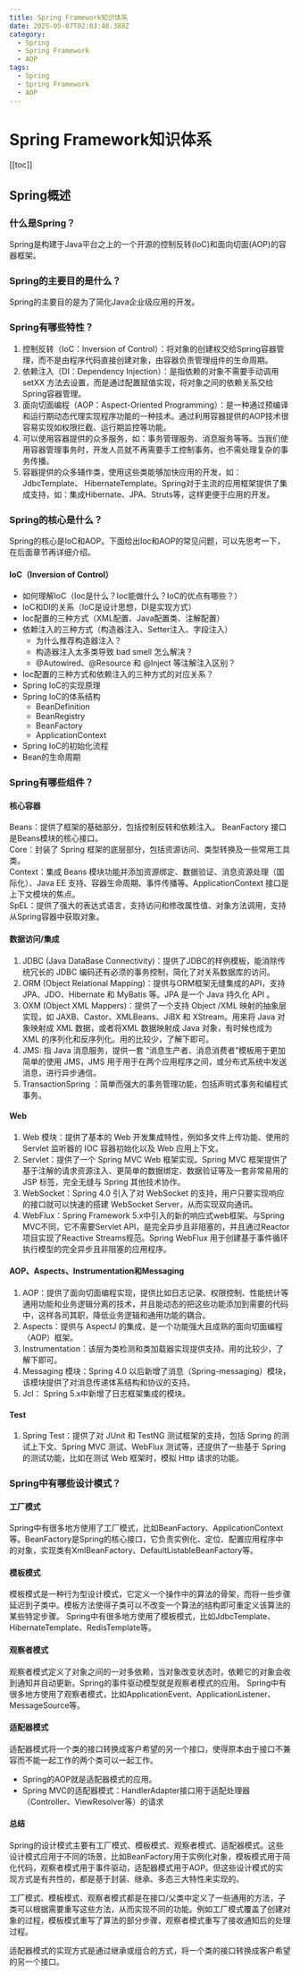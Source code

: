 ```yaml
---
title: Spring Framework知识体系
date: 2025-05-07T02:03:48.388Z
category:
  - Spring
  - Spring Framework
  - AOP
tags:
  - Spring
  - Spring Framework
  - AOP
---
```


# Spring Framework知识体系
[[toc]]
## Spring概述
### 什么是Spring？
Spring是构建于Java平台之上的一个开源的控制反转(IoC)和面向切面(AOP)的容器框架。  
### Spring的主要目的是什么？
Spring的主要目的是为了简化Java企业级应用的开发。  

### Spring有哪些特性？
1. 控制反转（IoC：Inversion of Control）：将对象的创建权交给Spring容器管理，而不是由程序代码直接创建对象，由容器负责管理组件的生命周期。  
2. 依赖注入（DI：Dependency Injection）：是指依赖的对象不需要手动调用 setXX 方法去设置，而是通过配置赋值实现，将对象之间的依赖关系交给Spring容器管理。  
3. 面向切面编程（AOP：Aspect-Oriented Programming）：是一种通过预编译和运行期动态代理实现程序功能的一种技术。通过利用容器提供的AOP技术很容易实现如权限拦截、运行期监控等功能。  
4. 可以使用容器提供的众多服务，如：事务管理服务、消息服务等等。当我们使用容器管理事务时，开发人员就不再需要手工控制事务。也不需处理复杂的事务传播。  
5. 容器提供的众多辅作类，使用这些类能够加快应用的开发，如： JdbcTemplate、 HibernateTemplate。Spring对于主流的应用框架提供了集成支持，如：集成Hibernate、JPA、Struts等，这样更便于应用的开发。  

### Spring的核心是什么？
Spring的核心是IoC和AOP。下面给出Ioc和AOP的常见问题，可以先思考一下，在后面章节再详细介绍。
#### IoC（Inversion of Control）
- 如何理解IoC（Ioc是什么？Ioc能做什么？IoC的优点有哪些？） 
- IoC和DI的关系（IoC是设计思想，DI是实现方式）
- Ioc配置的三种方式（XML配置、Java配置类、注解配置）
- 依赖注入的三种方式（构造器注入、Setter注入、字段注入）
    + 为什么推荐构造器注入？
    + 构造器注入太多类导致 bad smell 怎么解决？
    + @Autowired、@Resource 和 @Inject 等注解注入区别？
- Ioc配置的三种方式和依赖注入的三种方式的对应关系？
- Spring IoC的实现原理
- Spring IoC的体系结构
  + BeanDefinition
  + BeanRegistry
  + BeanFactory
  + ApplicationContext
- Spring IoC的初始化流程 
- Bean的生命周期
### Spring有哪些组件？
#### 核心容器
Beans：提供了框架的基础部分，包括控制反转和依赖注入。 BeanFactory 接口是Beans模块的核心接口。   
Core：封装了 Spring 框架的底层部分，包括资源访问、类型转换及一些常用工具类。  
Context：集成 Beans 模块功能并添加资源绑定、数据验证、消息资源处理（国际化）、Java EE 支持、容器生命周期、事件传播等。ApplicationContext 接口是上下文模块的焦点。  
SpEL：提供了强大的表达式语言，支持访问和修改属性值、对象方法调用，支持从Spring容器中获取对象。  

#### 数据访问/集成
1. JDBC (Java DataBase Connectivity)：提供了JDBC的样例模板，能消除传统冗长的 JDBC 编码还有必须的事务控制，简化了对关系数据库的访问。  
2. ORM (Object Relational Mapping)：提供与ORM框架无缝集成的API，支持 JPA、JDO、Hibernate 和 MyBatis 等。JPA 是一个 Java 持久化 API 。  
3. OXM (Object XML Mappers)：提供了一个支持 Object /XML 映射的抽象层实现，如 JAXB、Castor、XMLBeans、JiBX 和 XStream。用来将 Java 对象映射成 XML 数据，或者将XML 数据映射成 Java 对象，有时候也成为 XML 的序列化和反序列化。用的比较少，了解下即可。  
4. JMS: 指 Java 消息服务，提供一套 “消息生产者、消息消费者”模板用于更加简单的使用 JMS，JMS 用于用于在两个应用程序之间，或分布式系统中发送消息，进行异步通信。  
5. TransactionSpring ：简单而强大的事务管理功能，包括声明式事务和编程式事务。 
#### Web  
1. Web 模块：提供了基本的 Web 开发集成特性，例如多文件上传功能、使用的 Servlet 监听器的 IOC 容器初始化以及 Web 应用上下文。  
2. Servlet：提供了一个 Spring MVC Web 框架实现。Spring MVC 框架提供了基于注解的请求资源注入、更简单的数据绑定、数据验证等及一套非常易用的 JSP 标签，完全无缝与 Spring 其他技术协作。  
3. WebSocket：Spring 4.0 引入了对 WebSocket 的支持，用户只要实现响应的接口就可以快速的搭建 WebSocket Server，从而实现双向通讯。  
4. WebFlux：Spring Framework 5.x中引入的新的响应式web框架。与Spring MVC不同，它不需要Servlet API，是完全异步且非阻塞的，并且通过Reactor项目实现了Reactive Streams规范。Spring WebFlux 用于创建基于事件循环执行模型的完全异步且非阻塞的应用程序。  
#### AOP、Aspects、Instrumentation和Messaging  
1. AOP：提供了面向切面编程实现，提供比如日志记录、权限控制、性能统计等通用功能和业务逻辑分离的技术，并且能动态的把这些功能添加到需要的代码中，这样各司其职，降低业务逻辑和通用功能的耦合。  
2. Aspects：提供与 AspectJ 的集成，是一个功能强大且成熟的面向切面编程（AOP）框架。  
3. Instrumentation：该层为类检测和类加载器实现提供支持。用的比较少，了解下即可。  
4. Messaging 模块：Spring 4.0 以后新增了消息（Spring-messaging）模块，该模块提供了对消息传递体系结构和协议的支持。  
5. Jcl： Spring 5.x中新增了日志框架集成的模块。  
#### Test  
1. Spring Test：提供了对 JUnit 和 TestNG 测试框架的支持，包括 Spring 的测试上下文、Spring MVC 测试、WebFlux 测试等，还提供了一些基于 Spring 的测试功能，比如在测试 Web 框架时，模拟 Http 请求的功能。

### Spring中有哪些设计模式？
#### 工厂模式
Spring中有很多地方使用了工厂模式，比如BeanFactory、ApplicationContext等。BeanFactory是Spring的核心接口，它负责实例化、定位、配置应用程序中的对象，实现类有XmlBeanFactory、DefaultListableBeanFactory等。

#### 模板模式
模板模式是一种行为型设计模式，它定义一个操作中的算法的骨架，而将一些步骤延迟到子类中。模板方法使得子类可以不改变一个算法的结构即可重定义该算法的某些特定步骤。
Spring中有很多地方使用了模板模式，比如JdbcTemplate、HibernateTemplate、RedisTemplate等。

#### 观察者模式
观察者模式定义了对象之间的一对多依赖，当对象改变状态时，依赖它的对象会收到通知并自动更新。Spring的事件驱动模型就是观察者模式的应用。
Spring中有很多地方使用了观察者模式，比如ApplicationEvent、ApplicationListener、MessageSource等。

#### 适配器模式
适配器模式将一个类的接口转换成客户希望的另一个接口，使得原本由于接口不兼容而不能一起工作的两个类可以一起工作。
- Spring的AOP就是适配器模式的应用。
- Spring MVC的适配器模式：HandlerAdapter接口用于适配处理器（Controller、ViewResolver等）的请求
  
#### 总结
Spring的设计模式主要有工厂模式、模板模式、观察者模式、适配器模式。这些设计模式应用于不同的场景，比如BeanFactory用于实例化对象，模板模式用于简化代码，观察者模式用于事件驱动，适配器模式用于AOP。但这些设计模式的实现方式是有共性的，都是基于封装、继承、多态三大特性来实现的。

工厂模式、模板模式、观察者模式都是在接口/父类中定义了一些通用的方法，子类可以根据需要重写这些方法，从而实现不同的功能。例如工厂模式覆盖了创建对象的过程，模板模式重写了算法的部分步骤，观察者模式重写了接收通知后的处理过程。

适配器模式的实现方式是通过继承或组合的方式，将一个类的接口转换成客户希望的另一个接口。